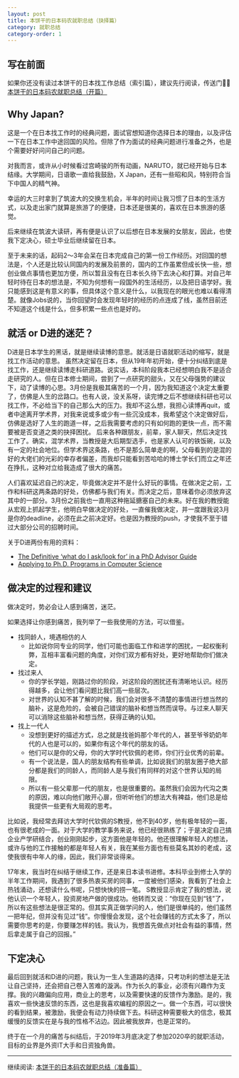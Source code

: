 ```yaml
---
layout: post
title: 本饼干的日本码农就职总结（抉择篇）
category: 就职总结
category-order: 1
--- 
```



## 写在前面

如果你还没有读过本饼干的日本找工作总结（索引篇），建议先行阅读，传送门💁‍♂️ [本饼干的日本码农就职总结（开篇）](https://vinci7.github.io/article/jobhunting-0)

## Why Japan?

这是一个在日本找工作时的经典问题，面试官想知道你选择日本的理由，以及评估一下在日本工作中途回国的风险。但除了作为面试的经典问题进行准备之外，也是个需要好好问问自己的问题。

对我而言，或许从小时候看过宫崎骏的所有动画，NARUTO，就已经开始与日本结缘。大学期间，日语歌一直给我鼓励，X Japan，还有一些昭和风，特别符合当下中国人的精气神。

幸运的大三时拿到了筑波大的交换生机会，半年的时间让我习惯了日本的生活方式，以及走出家门就算是旅游了的便捷，日本还是很美的，喜欢在日本旅游的感觉。

后来继续在筑波大读研，再有便是认识了以后想在日本发展的女朋友，因此，也使我下定决心，硕士毕业后继续留在日本。

至于未来的话，起码2～3年会呆在日本完成自己的第一份工作经历。对回国的想法是，个人还是比较认同国内的发展及前景的，国内的工作虽累但成长快一些，想创业做点事情也更加方便，所以暂且没有在日本长久待下去决心和打算。对自己年轻时待在日本的想法是，不知为何想有一段国外的生活经历，以及把日语学好。我只能感到这是有意义的事，但具体这个意义是什么，以我现在的眼光也难以看得清楚。就像Jobs说的，当你回望时会发现年轻时的经历的点连成了线，虽然目前还不知道这个线是什么，但多积累一些点也是好的。

## 就活 or D进的迷茫？

D进是日本学生的黑话，就是继续读博的意思。就活是日语就职活动的缩写，就是找工作活动的意思。
虽然决定留在日本，但从19年年初开始，便十分纠结到底是找工作，还是继续读博走科研道路。说实话，本科阶段我本已经想明白我不是适合走研究的人。但在日本修士期间，尝到了一点研究的甜头，又在父母强势的建议下，动了读博的心思。3月份是我极其痛苦的一个月，因为我知道这个决定太重要了，仿佛是人生的岔路口。也有人说，没关系呀，读完博之后不想继续科研也可以找工作，不必给当下的自己那么大的压力。我却不这么想，我担心读博再quit，或者中途离开学术界，对我来说或多或少有一些沉没成本，我希望这个决定做好后，仿佛是选好了人生的跑道一样，之后我需要考虑的只有如何跑的更快一点，而不需要被是否变道之类的抉择困扰。
后来各种跟朋友，前辈，家人聊天，然后决定找工作了。确实，混学术界，当教授是大后期型选手，也是家人认可的铁饭碗，以及有一定的社会地位。但学术界这条路，也不是那么简单走的啊，父母看到的是混的好的大佬们的光彩的幸存者偏差，而我却只能看到苦哈哈的博士学长们而立之年还在挣扎，这种对立给我造成了很大的痛苦。

人们喜欢延迟自己的决定，毕竟做决定并不是什么好玩的事情。在做决定之前，工作和科研这两条路的好处，仿佛都与我们有关。而决定之后，意味着你必须放弃这其中的一部分。3月份之前我也一直用这种拖延搪塞自己的未来。好在我的教授能从宏观上抓起学生，他明白早做决定的好处，一直催我做决定，并一度跟我说3月是你的deadline，必须在此之前决定好。也是因为教授的push，才使我不至于错过大部分公司的招聘时间。

关于D进两份有用的资料：

* [The Definitive ‘what do I ask/look for’ in a PhD Advisor Guide ](https://www.cs.columbia.edu/wp-content/uploads/2019/03/Get-Advisor.pdf)
* [Applying to Ph.D. Programs in Computer Science](https://www.cs.cmu.edu/~harchol/gradschooltalk.pdf)

## 做决定的过程和建议

做决定时，势必会让人感到痛苦，迷茫。

如果选择让你感到痛苦，我列举了一些我使用的方法，可以借鉴。

* 找同龄人，境遇相仿的人
    * 比如说你同专业的同学，他们可能也面临工作和进学的困扰，一起权衡利弊，互相丰富看问题的角度，对你们双方都有好处，更好地帮助你们做决定。
* 找过来人
    * 你的学长学姐，刚路过你的阶段，对这阶段的困扰还有清晰地认识。经历得越多，会让他们看问题比我们高一些层次。
    * 对世界的认知不甚了解的时候，我们会对很多不清楚的事情进行想当然的脑补，这是危险的，会被自己错误的脑补和想当然而误导。与过来人聊天可以消除这些脑补和想当然，获得正确的认知。
* 找上一代人
    * 没想到更好的描述方式，总之就是找爸妈那个年代的人，甚至爷爷奶奶年代的人也是可以的，如果你有这个年代的朋友的话。
    * 他们可以是你的父母，你的大学时代钦佩的老师，你们行业优秀的前辈。
    * 有一个说法是，国人的朋友结构有些单调，比如说我们的朋友圈子绝大部分都是我们的同龄人，而同龄人是与我们有同样的对这个世界认知的局限。
    * 所以有一些父辈那一代的朋友，也是很重要的。虽然我们会因为代沟之类的原因，难以向他们敞开心扉，但听听他们的想法大有裨益，他们总是给我提供一些更有大局观的思考。

比如说，我经常去拜访大学时代钦佩的S教授，他不到40岁，他有极年轻的一面，也有很老成的一面。对于大学的教学事务来说，他已经很熟练了；于是决定自己搞企业产学研结合，创业刚刚起步，这方面他是年轻的。他还很理解年轻人的想法，或许与他的工作接触的都是年轻人有关，我在某些方面也有些莫名其妙的老成，这使我很有中年人的缘，因此，我们非常谈得来。

17年末，我当时在纠结于继续工作，还是来日本读书进修。本科毕业到修士入学的半年工作期间，我遇到了很多热衷买房的同事，一度被他们感染，我看到了社会上热钱涌动，还想读什么书呢，只想快快的捞一笔。
S教授显示肯定了我的想法，说他认识一个年轻人，投资房地产做的很成功。他转而又说：“你现在见到“钱”了，所以有这些想法是很正常的。但其实真正做学问的人，他们是很单纯的，他们虽然一把年纪，但并没有见过“钱”。你慢慢会发现，这个社会赚钱的方式太多了，所以需要你思考的是，你要赚怎样的钱。我认为，我想首先做点对社会有益的事情，然后拿走属于自己的回报。”

## 下定决心

最后回到就活和D进的问题，我认为一生人生道路的选择，只考功利的想法是无法让自己坚持，还会把自己卷入苦难的漩涡。作为长久的事业，必须有兴趣作为支撑。我的兴趣偏向应用，商业上的思考，以及需要快速的反馈作为激励。是的，我喜欢一些快速反馈的东西，这也是我喜欢编程的原因之一。做一个东西，可以很快的看到结果，被激励，我便会有动力持续做下去。科研这种需要极大的信念，极其缓慢的反馈实在是与我的性格不沾边。因此被我放弃，也是正常的。

终于在一个月的痛苦与纠结后，于2019年3月底决定了参加2020卒的就职活动，目标的业界是外资IT大手和日资独角兽。


-------

继续阅读:  [本饼干的日本码农就职总结（准备篇）](https://vinci7.github.io/article/jobhunting-2)


